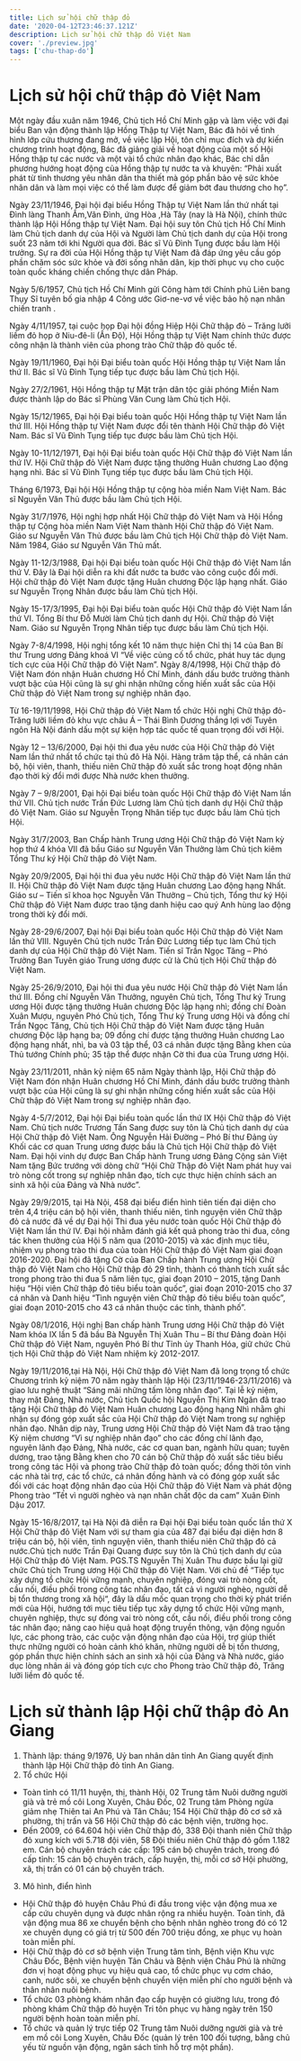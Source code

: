 ```yaml
---
title: Lịch sử hội chữ thập đỏ
date: '2020-04-12T23:46:37.121Z'
description: Lịch sử hội chữ thập đỏ Việt Nam
cover: './preview.jpg'
tags: ['chu-thap-do']
---
```


# Lịch sử hội chữ thập đỏ Việt Nam

Một ngày đầu xuân năm 1946, Chủ tịch Hồ Chí Minh gặp và làm việc với đại biểu Ban vận động thành lập Hồng Thập tự Việt Nam, Bác đã hỏi về tình hình lớp cứu thương đang mở, về việc lập Hội, tôn chỉ mục đích và dự kiến chương trình hoạt động, Bác đã giảng giải về hoạt động của một số Hội Hồng thập tự các nước và một vài tổ chức nhân đạo khác, Bác chỉ dẫn phương hướng hoạt động của Hồng thập tự nước ta và khuyên: “Phải xuất phát từ tình thương yêu nhân dân tha thiết mà góp phần bảo vệ sức khỏe nhân dân và làm mọi việc có thể làm được để giảm bớt đau thương cho họ”.

Ngày 23/11/1946,  Đại hội đại biểu Hồng Thập tự Việt Nam lần thứ nhất tại  Đình làng Thanh Ấm,Vân Đình, ứng Hòa ,Hà Tây (nay là Hà Nội), chính thức thành lập Hội Hồng thập tự Việt Nam. Đại hội suy tôn Chủ tịch Hồ Chí Minh làm Chủ tịch danh dự của Hội và Người làm Chủ tịch danh dự của Hội trong suốt 23 năm tới khi Người qua đời. Bác sĩ Vũ Đình Tụng được bầu làm Hội trưởng. Sự ra đời của Hội Hồng thập tự Việt Nam đã đáp ứng yêu cầu góp phần chăm sóc sức khỏe và đời sống nhân dân, kịp thời phục vụ cho cuộc toàn quốc kháng chiến chống thực dân Pháp.

Ngày 5/6/1957, Chủ tịch Hồ Chí Minh gửi Công hàm  tới Chính phủ Liên bang Thụy Sĩ tuyên bố gia nhập 4 Công ước Giơ-ne-vơ về việc bảo hộ nạn nhân chiến tranh .

Ngày 4/11/1957, tại cuộc họp Đại hội đồng Hiệp Hội Chữ thập đỏ – Trăng lưỡi liềm đỏ họp ở Niu-đê-li (Ấn Độ), Hội Hồng thập tự Việt Nam chính thức được công nhận là thành viên của phong trào Chữ thập đỏ quốc tế.

Ngày 19/11/1960, Đại hội Đại biểu toàn quốc Hội Hồng thập tự Việt Nam lần thứ II. Bác sĩ Vũ Đình Tụng tiếp tục được bầu làm Chủ tịch Hội.

Ngày 27/2/1961, Hội Hồng thập tự Mặt trận dân tộc giải phóng  Miền Nam  được thành lập do Bác sĩ Phùng Văn Cung làm Chủ tịch Hội.

Ngày 15/12/1965, Đại hội Đại biểu toàn quốc Hội Hồng thập tự Việt Nam lần thứ III. Hội Hồng thập tự Việt Nam được đổi tên thành Hội Chữ thập đỏ Việt Nam. Bác sĩ Vũ Đình Tụng tiếp tục được bầu làm Chủ tịch Hội.

Ngày 10-11/12/1971, Đại hội Đại biểu toàn quốc Hội Chữ thập đỏ Việt Nam lần thứ IV. Hội Chữ thập đỏ Việt Nam được tặng thưởng Huân chương Lao động hạng nhì.  Bác sĩ Vũ Đình Tụng tiếp tục được bầu làm Chủ tịch Hội.

Tháng 6/1973, Đại hội Hội Hồng thập tự cộng hòa miền Nam Việt Nam. Bác sĩ Nguyễn Văn Thủ được bầu làm Chủ tịch Hội.

Ngày 31/7/1976, Hội nghị hợp nhất Hội Chữ thập đỏ Việt Nam và Hội Hồng thập tự Cộng hòa miền Nam Việt Nam thành Hội Chữ thập đỏ Việt Nam. Giáo sư Nguyễn Văn Thủ được bầu làm Chủ tịch Hội Chữ thập đỏ Việt Nam. Năm 1984, Giáo sư Nguyễn Văn Thủ mất.

Ngày 11-12/3/1988, Đại hội Đại biểu toàn quốc Hội Chữ thập đỏ Việt Nam lần thứ V. Đây là Đại hội diễn ra khi đất nước ta bước vào công cuộc đổi mới. Hội chữ thập đỏ Việt Nam được tặng Huân chương Độc lập hạng nhất. Giáo sư Nguyễn Trọng Nhân được bầu làm Chủ tịch Hội.

Ngày 15-17/3/1995, Đại hội Đại biểu toàn quốc Hội Chữ thập đỏ Việt Nam lần thứ VI. Tổng Bí thư Đỗ Mười làm Chủ tịch danh dự Hội. Chữ thập đỏ Việt Nam. Giáo sư Nguyễn Trọng Nhân tiếp tục được bầu làm Chủ tịch Hội.

Ngày 7-8/4/1998, Hội nghị tổng kết 10 năm thực hiện Chỉ thị 14 của Ban Bí thư Trung ương Đảng khoá VI “Về việc củng cố tổ chức, phát huy tác dụng tích cực của Hội Chữ thập đỏ Việt Nam”. Ngày 8/4/1998, Hội Chữ thập đỏ Việt Nam đón nhận Huân chương Hồ Chí Minh, đánh dấu bước trưởng thành vượt bậc của Hội cũng là sự ghi nhận những cống hiến xuất sắc của Hội Chữ thập đỏ Việt Nam trong sự nghiệp nhân đạo.

Từ 16-19/11/1998, Hội Chữ thập đỏ Việt Nam tổ chức Hội nghị Chữ thập đỏ-Trăng lưỡi liềm đỏ khu vực châu Á – Thái Bình Dương thắng lợi với Tuyên ngôn Hà Nội đánh dấu một sự kiện hợp tác quốc tế quan trọng đối với Hội.

Ngày 12 – 13/6/2000, Đại hội thi đua yêu nước của Hội Chữ thập đỏ Việt Nam lần thứ nhất tổ chức tại thủ đô Hà Nội. Hàng trăm tập thể, cá nhân cán bộ, hội viên, thanh, thiếu niên Chữ thập đỏ xuất sắc trong hoạt động nhân đạo thời kỳ đổi mới được Nhà nước khen thưởng.

Ngày 7 – 9/8/2001, Đại hội Đại biểu toàn quốc Hội Chữ thập đỏ Việt Nam lần thứ VII. Chủ tịch nước Trần Đức Lương làm Chủ tịch danh dự Hội Chữ thập đỏ Việt Nam. Giáo sư Nguyễn Trọng Nhân tiếp tục được bầu làm Chủ tịch Hội.

Ngày 31/7/2003, Ban Chấp hành Trung ương Hội Chữ thập đỏ Việt Nam kỳ họp thứ 4 khóa VII đã bầu Giáo sư Nguyễn Văn Thưởng làm Chủ tịch kiêm Tổng Thư ký Hội Chữ thập đỏ Việt Nam.

Ngày 20/9/2005, Đại hội thi đua yêu nước Hội Chữ thập đỏ Việt Nam lần thứ II. Hội Chữ thập đỏ Việt Nam được tặng Huân chương Lao động hạng Nhất. Giáo sư – Tiến sĩ khoa học Nguyễn Văn Thưởng – Chủ tịch, Tổng thư ký Hội Chữ thập đỏ Việt Nam được trao tặng danh hiệu cao quý Anh hùng lao động trong thời kỳ đổi mới.

Ngày 28-29/6/2007, Đại hội Đại biểu toàn quốc Hội Chữ thập đỏ Việt Nam lần thứ VIII. Nguyên Chủ tịch nước Trần Đức Lương tiếp tục làm Chủ tịch danh dự của Hội Chữ thập đỏ Việt Nam. Tiến sĩ Trần Ngọc Tăng – Phó  Trưởng Ban Tuyên giáo Trung ương được cử là Chủ tịch Hội Chữ thập đỏ Việt Nam.

Ngày 25-26/9/2010, Đại hội thi đua yêu nước Hội Chữ thập đỏ Việt Nam lần thứ III. Đồng chí Nguyễn Văn Thưởng, nguyên Chủ tịch, Tổng Thư ký Trung ương Hội được tặng thưởng Huân chương Ðộc lập hạng nhì; đồng chí Ðoàn Xuân Mượu, nguyên Phó Chủ tịch, Tổng Thư ký Trung ương Hội và đồng chí Trần Ngọc Tăng, Chủ tịch Hội Chữ thập đỏ Việt Nam được tặng Huân chương Ðộc lập hạng ba; 09 đồng chí được tặng thưởng Huân chương Lao động hạng nhất, nhì, ba và 03 tập thể, 03 cá nhân được tặng Bằng khen của Thủ tướng Chính phủ; 35 tập thể được nhận Cờ thi đua của Trung ương Hội.

Ngày 23/11/2011, nhân kỷ niệm 65 năm Ngày thành lập, Hội Chữ thập đỏ Việt Nam đón nhận Huân chương Hồ Chí Minh, đánh dấu bước trưởng thành vượt bậc của Hội cũng là sự ghi nhận những cống hiến xuất sắc của Hội Chữ thập đỏ Việt Nam trong sự nghiệp nhân đạo.

Ngày 4-5/7/2012, Đại hội Đại biểu toàn quốc lần thứ IX Hội Chữ thập đỏ Việt Nam. Chủ tịch nước Trương Tấn Sang được suy tôn là Chủ tịch danh dự của Hội Chữ thập đỏ Việt Nam. Ông Nguyễn Hải Đường – Phó Bí thư Đảng ủy Khối các cơ quan Trung ương được bầu là Chủ tịch Hội Chữ thập đỏ Việt Nam. Đại hội vinh dự được Ban Chấp hành Trung ương Đảng Cộng sản Việt Nam tặng Bức trướng với dòng chữ “Hội Chữ Thập đỏ Việt Nam phát huy vai trò nòng cốt trong sự nghiệp nhân đạo, tích cực thực hiện chính sách an sinh xã hội của Đảng và Nhà nước”.

Ngày 29/9/2015, tại Hà Nội, 458 đại biểu điển hình tiên tiến đại diện cho trên 4,4 triệu cán bộ hội viên, thanh thiếu niên, tình nguyện viên Chữ thập đỏ cả nước đã về dự Đại hội Thi đua yêu nước toàn quốc Hội Chữ thập đỏ Việt Nam lần thứ IV. Đại hội nhằm đánh giá kết quả phong trào thi đua, công tác khen thưởng của Hội 5 năm qua (2010-2015) và xác định mục tiêu, nhiệm vụ phong trào thi đua của toàn Hội Chữ thập đỏ Việt Nam giai đoạn 2016-2020. Đại hội đã tặng Cờ của Ban Chấp hành Trung ương Hội Chữ thập đỏ Việt Nam cho Hội Chữ thập đỏ 29 tỉnh, thành có thành tích xuất sắc trong phong trào thi đua 5 năm liên tục, giai đoạn 2010 – 2015, tặng Danh hiệu “Hội viên Chữ thập đỏ tiêu biểu toàn quốc”, giai đoạn 2010-2015 cho 37 cá nhân và Danh hiệu “Tình nguyện viên Chữ thập đỏ tiêu biểu toàn quốc”, giai đoạn 2010-2015 cho 43 cá nhân thuộc các tỉnh, thành phố”.

Ngày 08/1/2016, Hội nghị Ban chấp hành Trung ương Hội Chữ thập đỏ Việt Nam khóa IX lần 5 đã bầu Bà Nguyễn Thị Xuân Thu – Bí thư Đảng đoàn Hội Chữ thập đỏ Việt Nam, nguyên Phó Bí thư Tỉnh ủy Thanh Hóa, giữ chức Chủ tịch Hội Chữ thập đỏ Việt Nam nhiệm kỳ 2012-2017.

Ngày 19/11/2016,tại Hà Nội, Hội Chữ thập đỏ Việt Nam đã long trọng tổ chức Chương trình kỷ niệm 70 năm ngày thành lập Hội (23/11/1946-23/11/2016) và giao lưu nghệ thuật “Sáng mãi những tấm lòng nhân đạo”. Tại lễ kỷ niệm, thay mặt Đảng, Nhà nước, Chủ tịch Quốc hội Nguyễn Thị Kim Ngân đã trao tặng Hội Chữ thập đỏ Việt Nam Huân chương Lao động hạng Nhì nhằm ghi nhận sự đóng góp xuất sắc của Hội Chữ thập đỏ Việt Nam trong sự nghiệp nhân đạo. Nhân dịp này, Trung ương Hội Chữ thập đỏ Việt Nam đã trao tặng Kỷ niệm chương “Vì sự nghiệp nhân đạo” cho các đồng chí lãnh đạo, nguyên lãnh đạo Đảng, Nhà nước, các cơ quan ban, ngành hữu quan; tuyên dương, trao tặng Bằng khen cho 70 cán bộ Chữ thập đỏ xuất sắc tiêu biểu trong công tác Hội và phong trào Chữ thập đỏ toàn quốc; đồng thời tôn vinh các nhà tài trợ, các tổ chức, cá nhân đồng hành và có đóng góp xuất sắc đối với các hoạt động nhân đạo của Hội Chữ thập đỏ Việt Nam và phát động Phong trào “Tết vì người nghèo và nạn nhân chất độc da cam” Xuân Đinh Dậu 2017.

Ngày 15-16/8/2017, tại Hà Nội đã diễn ra Đại hội Đại biểu toàn quốc lần thứ X Hội Chữ thập đỏ Việt Nam với sự tham gia của 487 đại biểu đại diện hơn 8 triệu cán bộ, hội viên, tình nguyện viên, thanh thiếu niên Chữ thập đỏ cả nước.Chủ tịch nước Trần Đại Quang được suy tôn là Chủ tịch danh dự của Hội Chữ thập đỏ Việt Nam. PGS.TS Nguyễn Thị Xuân Thu được bầu lại giữ chức Chủ tịch Trung ương Hội Chữ thập đỏ Việt Nam. Với chủ đề “Tiếp tục xây dựng tổ chức Hội vững mạnh, chuyên nghiệp, đóng vai trò nòng cốt, cầu nối, điều phối trong công tác nhân đạo, tất cả vì người nghèo, người dễ bị tổn thương trong xã hội“, đây là dấu mốc quan trọng cho thời kỳ phát triển mới của Hội, hướng tới mục tiêu tiếp tục xây dựng tổ chức Hội vững mạnh, chuyên nghiệp, thực sự đóng vai trò nòng cốt, cầu nối, điều phối trong công tác nhân đạo; nâng cao hiệu quả hoạt động truyền thông, vận động nguồn lực, các phong trào, các cuộc vận động nhân đạo của Hội, trợ giúp thiết thực những người có hoàn cảnh khó khăn, những người dễ bị tổn thương, góp phần thực hiện chính sách an sinh xã hội của Đảng và Nhà nước, giáo dục lòng nhân ái và đóng góp tích cực cho Phong trào Chữ thập đỏ, Trăng lưỡi liềm đỏ quốc tế.

# Lịch sử thành lập Hội chữ thập đỏ An Giang

1. Thành lập: tháng 9/1976, Uỷ ban nhân dân tỉnh An Giang quyết định thành lập Hội Chữ thập đỏ tỉnh An Giang.
2. Tổ chức Hội
- Toàn tỉnh có 11/11 huyện, thị, thành Hội, 02 Trung tâm Nuôi dưỡng người già và trẻ mồ côi Long Xuyên, Châu Đốc, 02 Trung tâm Phòng ngừa giảm nhẹ Thiên tai An Phú và Tân Châu; 154 Hội Chữ thập đỏ cơ sở xã phường, thị trấn và 56 Hội Chữ thập đỏ các bệnh viện, trường học.
- Đến 2009, có 64.604 hội viên Chữ thập đỏ, 338 Đội thanh niên Chữ thập đỏ xung kích với 5.718 đội viên, 58 Đội thiếu niên Chữ thập đỏ gồm 1.182 em. Cán bộ chuyên trách các cấp: 195 cán bộ chuyên trách, trong đó cấp tỉnh: 15 cán bộ chuyên trách, cấp huyện, thị, mỗi cơ sở Hội phường, xã, thị trấn có 01 cán bộ chuyên trách.
3. Mô hình, điển hình
- Hội Chữ thập đỏ huyện Châu Phú đi đầu trong việc vận động mua xe cấp cứu chuyên dụng và được nhân rộng ra nhiều huyện. Toàn tỉnh, đã vận động mua 86 xe chuyển bệnh cho bệnh nhân nghèo trong đó có 12 xe chuyên dụng có giá trị từ 500 đến 700 triệu đồng, xe phục vụ hoàn toàn miễn phí.
- Hội Chữ thập đỏ cơ sở bệnh viện Trung tâm tỉnh, Bệnh viện Khu vực Châu Đốc, Bệnh viện huyện Tân Châu và Bệnh viện Châu Phú là những đơn vị hoạt động phục vụ hiệu quả cao, tổ chức phục vụ cơm cháo, canh, nước sôi, xe chuyển bệnh chuyển viện miễn phí cho người bệnh và thân nhân nuôi bệnh.
- Tổ chức 03 phòng khám nhân đạo cấp huyện có giường lưu, trong đó phòng khám Chữ thập đỏ huyện Tri tôn phục vụ hàng ngày trên 150 người bệnh hoàn toàn miễn phí.
- Tổ chức và quản lý trực tiếp 02 Trung tâm Nuôi dưỡng người già và trẻ em mồ côi Long Xuyên, Châu Đốc (quản lý trên 100 đối tượng, bằng chủ yếu từ nguồn vận động, ngân sách tỉnh hỗ trợ một phần).